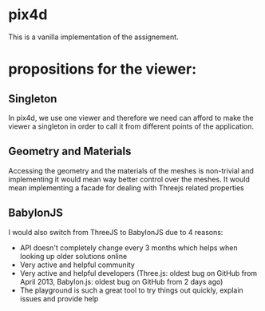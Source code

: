 # pix4d

This is a vanilla implementation of the assignement. 

# propositions for the viewer:

## Singleton
In pix4d, we use one viewer and therefore we need can afford to make the viewer a singleton in order to call it from different points of the application.

## Geometry and Materials
Accessing the geometry and the materials of the meshes is non-trivial and implementing it would mean way better control over the meshes. It would mean implementing a facade for dealing with Threejs related properties

## BabylonJS
I would also switch from ThreeJS to BabylonJS due to 4 reasons:

- API doesn't completely change every 3 months which helps when looking up older solutions online
- Very active and helpful community
- Very active and helpful developers (Three.js: oldest bug on GitHub from April 2013, Babylon.js: oldest bug on GitHub from 2 days ago)
- The playground is such a great tool to try things out quickly, explain issues and provide help

